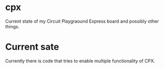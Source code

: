# cpx
Current state of my Circuit Playgraound Express board and possibly other things.

# Current sate
Currently there is code that tries to enable multiple functionality of CPX.
